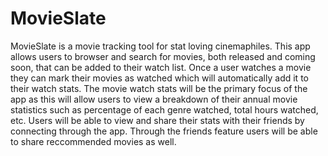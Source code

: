 # MovieSlate
MovieSlate is a movie tracking tool for stat loving cinemaphiles. This app allows users to browser and search for movies, both released and coming soon, that can be added to their watch list. Once a user watches a movie they can mark their movies as watched which will automatically add it to their watch stats. The movie watch stats will be the primary focus of the app as this will allow users to view a breakdown of their annual movie statistics such as percentage of each genre watched, total hours watched, etc. Users will be able to view and share their stats with their friends by connecting through the app. Through the friends feature users will be able to share reccommended movies as well.

